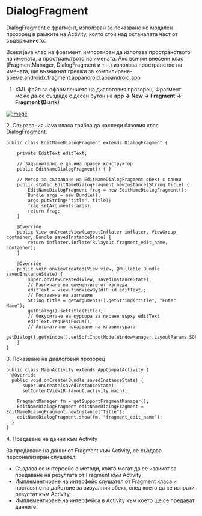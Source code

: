 # DialogFragment

DialogFragment е фрагмент, използван за показване нс модален прозорец в рамките на Activity, която стой над останалата част от съдържанието.

Всеки java клас на фрагмент, импортиран да използва пространството на имената, а пространството на имената. Ако всички внесени клас (FragmentManager, DialogFragment и т.н.) използва пространство на имената, ще възникнат грешки за компилиране-време.androidx.fragment.appandroid.appandroid.app

1. XML файл за оформлението на диалоговия прозорец. Фрагмент може да се създаде с десен бутон на **app -> New -> Fragment -> Fragment (Blank)**

[![image](https://user-images.githubusercontent.com/10382663/78098928-167bae80-73e9-11ea-9ff2-56f09a1e8855.png)](https://user-images.githubusercontent.com/10382663/78098928-167bae80-73e9-11ea-9ff2-56f09a1e8855.png)

2\. Свързвания Java класа трябва да наследи базовия клас DialogFragment.

```
public class EditNameDialogFragment extends DialogFragment {

	private EditText еditText;

    // Задължително е да има празен конструктор
	public EditNameDialogFragment() { }
	
    // Метод за създаване на EditNameDialogFragment обект с данни
	public static EditNameDialogFragment newInstance(String title) {
		EditNameDialogFragment frag = new EditNameDialogFragment();
		Bundle args = new Bundle();
		args.putString("title", title);
		frag.setArguments(args);
		return frag;
	}

	@Override
	public View onCreateView(LayoutInflater inflater, ViewGroup container, Bundle savedInstanceState) {
		return inflater.inflate(R.layout.fragment_edit_name, container);
	}

	@Override
	public void onViewCreated(View view, @Nullable Bundle savedInstanceState) {
		super.onViewCreated(view, savedInstanceState);
		// Извличане на елементите от изгледа
		еditText = view.findViewById(R.id.editText);
		// Поставяне на заглавие
		String title = getArguments().getString("title", "Enter Name");
		getDialog().setTitle(title);
		// Фокуситане на курсора за писане върху еditText
		еditText.requestFocus();
        // Автоматично показване на клавиятурата
		getDialog().getWindow().setSoftInputMode(WindowManager.LayoutParams.SOFT_INPUT_STATE_VISIBLE);
	}
}
```

3\. Показване на диалоговия прозорец

```
public class MainActivity extends AppCompatActivity {
  @Override
  public void onCreate(Bundle savedInstanceState) {
      super.onCreate(savedInstanceState);
      setContentView(R.layout.activity_main);
      
    FragmentManager fm = getSupportFragmentManager();
    EditNameDialogFragment editNameDialogFragment = EditNameDialogFragment.newInstance("Title");
    editNameDialogFragment.show(fm, "fragment_edit_name");
  }
}
```

4\. Предаване на данни към Activity

За предаване на данни от Fragment към Activity, се създава персонализиран слушател:

* Създава се интерфейс с методи, които могат да се извикат за предаване на резултата от Fragment към Activity
* Имплементиране на интерфейс слушател от Fragment класа и поставяне на дайствие за визуалния обект, след което да се изпрати резултат към Activity
* Имплементиране на интерфейса в Activity към което ще се предават данните.
